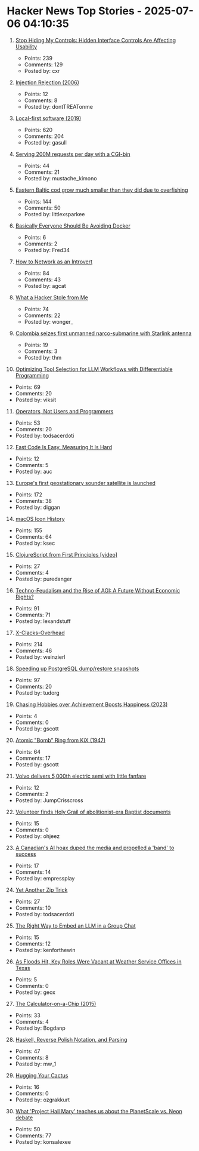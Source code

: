 # Hacker News Top Stories - 2025-07-06 04:10:35

1. [Stop Hiding My Controls: Hidden Interface Controls Are Affecting Usability](https://interactions.acm.org/archive/view/july-august-2025/stop-hiding-my-controls-hidden-interface-controls-are-affecting-usability)
   - Points: 239
   - Comments: 129
   - Posted by: cxr

2. [Injection Rejection (2006)](https://thedailywtf.com/articles/Injection_Rejection)
   - Points: 12
   - Comments: 8
   - Posted by: dontTREATonme

3. [Local-first software (2019)](https://www.inkandswitch.com/essay/local-first/)
   - Points: 620
   - Comments: 204
   - Posted by: gasull

4. [Serving 200M requests per day with a CGI-bin](https://simonwillison.net/2025/Jul/5/cgi-bin-performance/)
   - Points: 44
   - Comments: 21
   - Posted by: mustache_kimono

5. [Eastern Baltic cod grow much smaller than they did due to overfishing](https://www.smithsonianmag.com/smart-news/these-cod-have-been-shrinking-dramatically-for-decades-now-scientists-say-theyve-solved-the-mystery-180986920/)
   - Points: 144
   - Comments: 50
   - Posted by: littlexsparkee

6. [Basically Everyone Should Be Avoiding Docker](https://lukesmith.xyz/articles/everyone-should-be-avoiding-docker/)
   - Points: 6
   - Comments: 2
   - Posted by: Fred34

7. [How to Network as an Introvert](https://aginfer.bearblog.dev/how-to-network-as-an-introvert/)
   - Points: 84
   - Comments: 43
   - Posted by: agcat

8. [What a Hacker Stole from Me](https://mynoise.net/blog.php)
   - Points: 74
   - Comments: 22
   - Posted by: wonger_

9. [Colombia seizes first unmanned narco-submarine with Starlink antenna](https://www.france24.com/en/americas/20250702-colombia-narco-submarine-starlink)
   - Points: 19
   - Comments: 3
   - Posted by: thm

10. [Optimizing Tool Selection for LLM Workflows with Differentiable Programming](https://viksit.substack.com/p/optimizing-tool-selection-for-llm)
   - Points: 69
   - Comments: 20
   - Posted by: viksit

11. [Operators, Not Users and Programmers](https://jyn.dev/operators-not-users-and-programmers/)
   - Points: 53
   - Comments: 20
   - Posted by: todsacerdoti

12. [Fast Code Is Easy. Measuring It Is Hard](https://www.architect.co/posts/how-fast-is-it-really)
   - Points: 12
   - Comments: 5
   - Posted by: auc

13. [Europe's first geostationary sounder satellite is launched](https://www.eumetsat.int/europes-first-geostationary-sounder-satellite-launched)
   - Points: 172
   - Comments: 38
   - Posted by: diggan

14. [macOS Icon History](https://basicappleguy.com/basicappleblog/macos-icon-history)
   - Points: 155
   - Comments: 64
   - Posted by: ksec

15. [ClojureScript from First Principles [video]](https://www.youtube.com/watch?v=An-ImWVppNQ)
   - Points: 27
   - Comments: 4
   - Posted by: puredanger

16. [Techno-Feudalism and the Rise of AGI: A Future Without Economic Rights?](https://arxiv.org/abs/2503.14283)
   - Points: 91
   - Comments: 71
   - Posted by: lexandstuff

17. [X-Clacks-Overhead](https://xclacksoverhead.org/home/about)
   - Points: 214
   - Comments: 46
   - Posted by: weinzierl

18. [Speeding up PostgreSQL dump/restore snapshots](https://xata.io/blog/behind-the-scenes-speeding-up-pgstream-snapshots-for-postgresql)
   - Points: 97
   - Comments: 20
   - Posted by: tudorg

19. [Chasing Hobbies over Achievement Boosts Happiness (2023)](https://neurosciencenews.com/hedonism-happiness-achievement-23923/)
   - Points: 4
   - Comments: 0
   - Posted by: gscott

20. [Atomic "Bomb" Ring from KiX (1947)](https://toytales.ca/atomic-bomb-ring-from-kix-1947/)
   - Points: 64
   - Comments: 17
   - Posted by: gscott

21. [Volvo delivers 5,000th electric semi with little fanfare](https://electrek.co/2025/06/29/volvo-delivers-5000th-electric-semi-with-little-fanfare-sending-a-big-message/)
   - Points: 12
   - Comments: 2
   - Posted by: JumpCrisscross

22. [Volunteer finds Holy Grail of abolitionist-era Baptist documents](https://www.bostonherald.com/2025/07/03/baptist-anti-slavery-scroll/)
   - Points: 15
   - Comments: 0
   - Posted by: ohjeez

23. [A Canadian's AI hoax duped the media and propelled a 'band' to success](https://www.cbc.ca/news/entertainment/ai-band-hoax-velvet-sundown-1.7575874)
   - Points: 17
   - Comments: 14
   - Posted by: empressplay

24. [Yet Another Zip Trick](https://hackarcana.com/article/yet-another-zip-trick)
   - Points: 27
   - Comments: 10
   - Posted by: todsacerdoti

25. [The Right Way to Embed an LLM in a Group Chat](https://blog.tripjam.app/the-right-way-to-embed-an-llm-in-a-group-chat/)
   - Points: 15
   - Comments: 12
   - Posted by: kenforthewin

26. [As Floods Hit, Key Roles Were Vacant at Weather Service Offices in Texas](https://www.nytimes.com/2025/07/05/us/politics/texas-floods-warnings-vacancies.html)
   - Points: 5
   - Comments: 0
   - Posted by: geox

27. [The Calculator-on-a-Chip (2015)](http://www.vintagecalculators.com/html/the_calculator-on-a-chip.html)
   - Points: 33
   - Comments: 4
   - Posted by: Bogdanp

28. [Haskell, Reverse Polish Notation, and Parsing](https://mattwills.bearblog.dev/haskell-postfix/)
   - Points: 47
   - Comments: 8
   - Posted by: mw_1

29. [Hugging Your Cactus](https://www.hugyourcactus.com/2023/01/11/intro-to-hugging-your-cactus/)
   - Points: 16
   - Comments: 0
   - Posted by: ozgrakkurt

30. [What 'Project Hail Mary' teaches us about the PlanetScale vs. Neon debate](https://blog.alexoglou.com/posts/database-decisions/)
   - Points: 50
   - Comments: 77
   - Posted by: konsalexee

